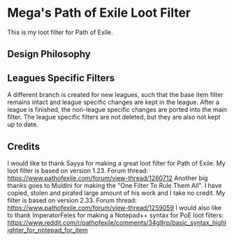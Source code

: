 # Mega's Path of Exile Loot Filter
This is my loot filter for Path of Exile. 

## Design Philosophy


## Leagues Specific Filters
A different branch is created for new leagues, such that the base item filter remains intact and league specific changes are kept in the league. After a league is finished, the non-league specific changes are ported into the main filter. The league specific filters are not deleted, but they are also not kept up to date.

## Credits
I would like to thank Sayya for making a great loot filter for Path of Exile. My loot filter is based on version 1.23. Forum thread: https://www.pathofexile.com/forum/view-thread/1260712
Another big thanks goes to Muldini for making the "One Filter To Rule Them All". I have copied, stolen and pirated large amount of his work and I take no credit. My filter is based on version 2.33. Forum thread: https://www.pathofexile.com/forum/view-thread/1259059
I would also like to thank ImperatorFeles for making a Notepad++ syntax for PoE loot filters: https://www.reddit.com/r/pathofexile/comments/34g9rp/basic_syntax_highlighter_for_notepad_for_item